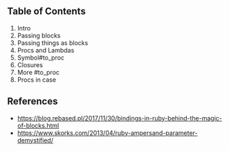 ## Table of Contents

1. Intro
2. Passing blocks
3. Passing things as blocks
4. Procs and Lambdas
5. Symbol#to_proc
6. Closures
7. More #to_proc
8. Procs in case

## References

* https://blog.rebased.pl/2017/11/30/bindings-in-ruby-behind-the-magic-of-blocks.html
* https://www.skorks.com/2013/04/ruby-ampersand-parameter-demystified/
